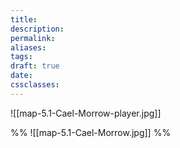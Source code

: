 ```yaml
---
title: 
description: 
permalink: 
aliases: 
tags: 
draft: true
date: 
cssclasses:
---
```


![[map-5.1-Cael-Morrow-player.jpg]] 

%%
![[map-5.1-Cael-Morrow.jpg]]
%%